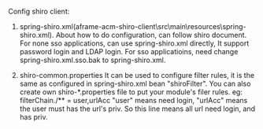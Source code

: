 Config shiro client:
1. spring-shiro.xml(aframe-acm-shiro-client\src\main\resources\spring-shiro.xml). About how to do configuration, can follow shiro document.
	For none sso applications, can use spring-shiro.xml directly, It support password login and LDAP login.
	For sso applicatioins, need change spring-shiro.xml.sso.bak to spring-shiro.xml.

2. shiro-common.properties
	It can be used to configure filter rules, it is the same as configured in spring-shiro.xml bean "shiroFilter".
	You can also create own shiro-*.properties file to put your module's filer rules. 
	eg:
	filterChain./** = user,urlAcc
	"user" means need login, "urlAcc" means the user must has the url's priv. So this line means all url need login, and has priv.

